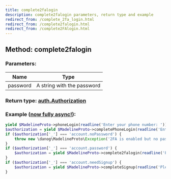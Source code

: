 ```yaml
---
title: complete2falogin
description: complete2falogin parameters, return type and example
redirect_from: /complete_2fa_login.html
redirect_from: /complete2falogin.html
redirect_from: /complete2FAlogin.html
---
```

## Method: complete2falogin  


### Parameters:

| Name     |    Type       |
|----------|---------------|
|password| A string with the password|

### Return type: [auth.Authorization](API_docs/types/auth.Authorization.md)

### Example ([now fully async!](https://docs.madelineproto.xyz/docs/ASYNC.html)):


```php
yield $MadelineProto->phoneLogin(readline('Enter your phone number: '));
$authorization = yield $MadelineProto->completePhoneLogin(readline('Enter the code you received: '));
if ($authorization['_'] === 'account.noPassword') {
    throw new \danog\MadelineProto\Exception('2FA is enabled but no password is set!');
}
if ($authorization['_'] === 'account.password') {
    $authorization = yield $MadelineProto->complete2falogin(readline('Please enter your password (hint '.$authorization['hint'].'): '));
}
if ($authorization['_'] === 'account.needSignup') {
    $authorization = yield $MadelineProto->completeSignup(readline('Please enter your first name: '), readline('Please enter your last name (can be empty): '));
}

```
